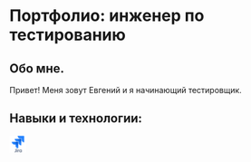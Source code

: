 # Портфолио: инженер по тестированию
## Обо мне.
Привет! Меня зовут Евгений и я начинающий тестировщик.

## Навыки и технологии:
<div>
  <img src="https://github.com/devicons/devicon/blob/master/icons/jira/jira-original-wordmark.svg" title="Jira" alt="Jira" width="30" height="30"/>&nbsp;
</div>
